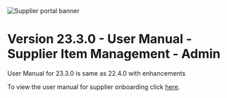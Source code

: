 ![Supplier portal banner](../../../../images/banner-supplier-portal.jpg)

# Version 23.3.0 - User Manual - Supplier Item Management - Admin

User Manual for 23.3.0 is same as 22.4.0  with enhancements

To view the user manual for supplier onboarding click [here](../22.4.0/usermanual-supplierportal-supplier-onboarding.md).
